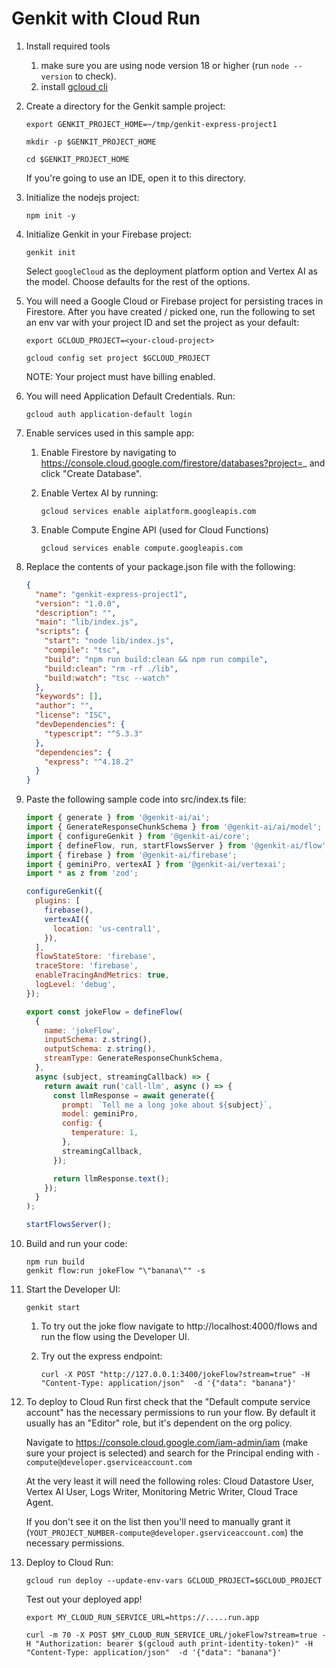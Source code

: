 # Genkit with Cloud Run

1.  Install required tools

    1.  make sure you are using node version 18 or higher (run `node --version`
        to check).
    1.  install [gcloud cli](https://cloud.google.com/sdk/docs/install)

1.  Create a directory for the Genkit sample project:

    ```posix-terminal
    export GENKIT_PROJECT_HOME=~/tmp/genkit-express-project1

    mkdir -p $GENKIT_PROJECT_HOME

    cd $GENKIT_PROJECT_HOME
    ```

    If you're going to use an IDE, open it to this directory.

1.  Initialize the nodejs project:

    ```posix-terminal
    npm init -y
    ```

1.  Initialize Genkit in your Firebase project:

    ```posix-terminal
    genkit init
    ```

    Select `googleCloud` as the deployment platform option and Vertex AI as the model. Choose defaults for the rest of the options.

1.  You will need a Google Cloud or Firebase project for persisting traces in
    Firestore. After you have created / picked one, run the following to set an
    env var with your project ID and set the project as your default:

    ```posix-terminal
    export GCLOUD_PROJECT=<your-cloud-project>

    gcloud config set project $GCLOUD_PROJECT
    ```

    NOTE: Your project must have billing enabled.

1.  You will need Application Default Credentials. Run:

    ```posix-terminal
    gcloud auth application-default login
    ```

1.  Enable services used in this sample app:

    1.  Enable Firestore by navigating to
        https://console.cloud.google.com/firestore/databases?project=_ and click
        "Create Database".

    1.  Enable Vertex AI by running:

        ```posix-terminal
        gcloud services enable aiplatform.googleapis.com
        ```

    1.  Enable Compute Engine API (used for Cloud Functions)

        ```posix-terminal
        gcloud services enable compute.googleapis.com
        ```

1.  Replace the contents of your package.json file with the following:

    ```json
    {
      "name": "genkit-express-project1",
      "version": "1.0.0",
      "description": "",
      "main": "lib/index.js",
      "scripts": {
        "start": "node lib/index.js",
        "compile": "tsc",
        "build": "npm run build:clean && npm run compile",
        "build:clean": "rm -rf ./lib",
        "build:watch": "tsc --watch"
      },
      "keywords": [],
      "author": "",
      "license": "ISC",
      "devDependencies": {
        "typescript": "^5.3.3"
      },
      "dependencies": {
        "express": "^4.18.2"
      }
    }
    ```

1.  Paste the following sample code into src/index.ts file:

    ```javascript
    import { generate } from '@genkit-ai/ai';
    import { GenerateResponseChunkSchema } from '@genkit-ai/ai/model';
    import { configureGenkit } from '@genkit-ai/core';
    import { defineFlow, run, startFlowsServer } from '@genkit-ai/flow';
    import { firebase } from '@genkit-ai/firebase';
    import { geminiPro, vertexAI } from '@genkit-ai/vertexai';
    import * as z from 'zod';

    configureGenkit({
      plugins: [
        firebase(),
        vertexAI({
          location: 'us-central1',
        }),
      ],
      flowStateStore: 'firebase',
      traceStore: 'firebase',
      enableTracingAndMetrics: true,
      logLevel: 'debug',
    });

    export const jokeFlow = defineFlow(
      {
        name: 'jokeFlow',
        inputSchema: z.string(),
        outputSchema: z.string(),
        streamType: GenerateResponseChunkSchema,
      },
      async (subject, streamingCallback) => {
        return await run('call-llm', async () => {
          const llmResponse = await generate({
            prompt: `Tell me a long joke about ${subject}`,
            model: geminiPro,
            config: {
              temperature: 1,
            },
            streamingCallback,
          });

          return llmResponse.text();
        });
      }
    );

    startFlowsServer();
    ```

1.  Build and run your code:

    ```posix-terminal
    npm run build
    genkit flow:run jokeFlow "\"banana\"" -s
    ```

1.  Start the Developer UI:

    ```posix-terminal
    genkit start
    ```

    1.  To try out the joke flow navigate to http://localhost:4000/flows and run
        the flow using the Developer UI.

    1.  Try out the express endpoint:

        ```posix-terminal
        curl -X POST "http://127.0.0.1:3400/jokeFlow?stream=true" -H "Content-Type: application/json"  -d '{"data": "banana"}'
        ```

1.  To deploy to Cloud Run first check that the "Default compute service
    account" has the necessary permissions to run your flow. By default it
    usually has an "Editor" role, but it's dependent on the org policy.

    Navigate to https://console.cloud.google.com/iam-admin/iam (make sure your
    project is selected) and search for the Principal ending with
    `-compute@developer.gserviceaccount.com`

    At the very least it will need the following roles: Cloud Datastore User,
    Vertex AI User, Logs Writer, Monitoring Metric Writer, Cloud Trace Agent.

    If you don't see it on the list then you'll need to manually grant it
    (`YOUT_PROJECT_NUMBER-compute@developer.gserviceaccount.com`) the necessary
    permissions.

1.  Deploy to Cloud Run:

    ```posix-terminal
    gcloud run deploy --update-env-vars GCLOUD_PROJECT=$GCLOUD_PROJECT
    ```

    Test out your deployed app!

    ```posix-terminal
    export MY_CLOUD_RUN_SERVICE_URL=https://.....run.app

    curl -m 70 -X POST $MY_CLOUD_RUN_SERVICE_URL/jokeFlow?stream=true -H "Authorization: bearer $(gcloud auth print-identity-token)" -H "Content-Type: application/json"  -d '{"data": "banana"}'
    ```
